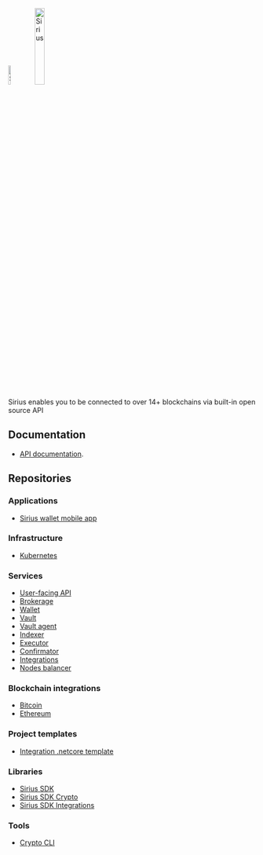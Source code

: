 <img src="https://swisschain.io/images/swisschain-logo.svg" alt="Sirius" width="10%"/>
<img src="https://swisschain.io/images/sirius.svg" alt="Sirius" width="20%"/>

Sirius enables you to be connected to over 14+ blockchains via built-in open source API

## Documentation

- [API documentation](https://swisschainsirius.docs.apiary.io/#/introduction).

## Repositories

### Applications

- [Sirius wallet mobile app](https://github.com/swisschain/SiriusWalletApp)

### Infrastructure

- [Kubernetes](https://github.com/swisschain/kubernetes-sirius)

### Services

- [User-facing API](https://github.com/swisschain/Sirius.Api)
- [Brokerage](https://github.com/swisschain/Sirius.Brokerage)
- [Wallet](https://github.com/swisschain/Sirius.Wallet)
- [Vault](https://github.com/swisschain/Sirius.Vault)
- [Vault agent](https://github.com/swisschain/Sirius.VaultAgent)
- [Indexer](https://github.com/swisschain/Sirius.Indexer)
- [Executor](https://github.com/swisschain/Sirius.Executor)
- [Confirmator](https://github.com/swisschain/Sirius.Confirmator)
- [Integrations](https://github.com/swisschain/Sirius.Integrations)
- [Nodes balancer](https://github.com/swisschain/Sirius.NodesBalancer)

### Blockchain integrations

- [Bitcoin](https://github.com/swisschain/Sirius.Integrations.Bitcoin)
- [Ethereum](https://github.com/swisschain/Sirius.Integrations.Ethereum)

### Project templates

- [Integration .netcore template](https://github.com/swisschain/Sirius.Integrations.Template)

### Libraries

- [Sirius SDK](https://github.com/swisschain/Sirius.Sdk)
- [Sirius SDK Crypto](https://github.com/swisschain/Sirius.Sdk.Crypto)
- [Sirius SDK Integrations](https://github.com/swisschain/Sirius.Sdk.Integrations)

### Tools

- [Crypto CLI](https://github.com/swisschain/Sirius.Tools.Crypto)
